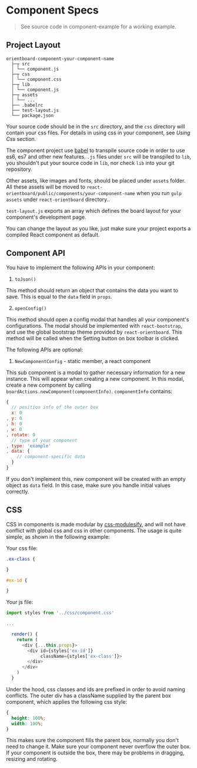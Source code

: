 # Component Specs

> See source code in component-example for a working example.

## Project Layout

```
orientboard-component-your-component-name
  ├─┬ src
  │ └── component.js
  ├─┬ css
  │ └── component.css
  ├─┬ lib
  │ └── component.js
  ├─┬ assets
  │ └── ...
  ├── .babelrc
  ├── test-layout.js
  └── package.json
```

Your source code should be in the `src` directory, and the `css` directory will contain your css files. For details in using css in your component, see *Using Css* section.

The component project use [babel](https://babeljs.io) to transpile source code in order to use es6, es7 and other new features. `.js` files under `src` will be transpiled to `lib`, you shouldn't put your source code in `lib`, nor check `lib` into your git repository.

Other assets, like images and fonts, should be placed under `assets` folder. All these assets will be moved to `react-orientboard/public/components/your-component-name` when you run `gulp assets` under `react-orientboard` directory..

`test-layout.js` exports an array which defines the board layout for your component's development page.

You can change the layout as you like, just make sure your project exports a compiled React component as default.

## Component API

You have to implement the following APIs in your component:

1. `toJson()`

  This method should return an object that contains the data you want to save. This is equal to the `data` field in `props`.

2. `openConfig()`

  This method should open a config modal that handles all your component's configurations. The modal should be implemented with `react-bootstrap`, and use the global bootstrap theme provided by `react-orientboard`. This method will be called when the Setting button on box toolbar is clicked.

The following APIs are optional:

1. `NewComponentConfig` - static member, a react component

  This sub component is a modal to gather necessary information for a new instance. This will appear when creating a new component. In this modal,  create a new component by calling `boardActions.newComponent(componentInfo)`. `componentInfo` contains:

  ```js
  {
    // position info of the outer box
    x: 0
  , y: 0
  , h: 0
  , w: 0
  , rotate: 0
    // type of your component
  , type: 'example'
  , data: {
      // component-specific data
    }
  }
  ```

  If you don't implement this, new component will be created with an empty object as `data` field. In this case, make sure you handle initial values correctly.

## CSS

CSS in components is made modular by [css-modulesify](https://github.com/css-modules/css-modulesify), and will not have conflict with global css and css in other components. The usage is quite simple, as shown in the following example:

Your css file:
```css
.ex-class {

}

#ex-id {

}
```

Your js file:
```js
import styles from '../css/component.css'

...

  render() {
    return (
      <div {...this.props}>
        <div id={styles['ex-id']}
             className={styles['ex-class']}>
        </div>
      </div>
    )
  }
```

Under the hood, css classes and ids are prefixed in order to avoid naming conflicts. The outer div has a className supplied by the parent box component, which applies the following css style:

```css
{
  height: 100%;
  width: 100%;
}
```

This makes sure the component fills the parent box, normally you don't need to change it. Make sure your component never overflow the outer box. If your component is outside the box, there may be problems in dragging, resizing and rotating.
